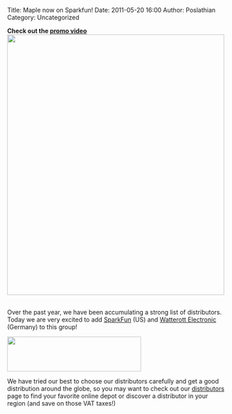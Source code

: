 Title: Maple now on Sparkfun! 
Date: 2011-05-20 16:00
Author: Poslathian
Category: Uncategorized

<strong>Check out the <a href="http://www.sparkfun.com/news/616">promo video</a></strong>
<a href="http://leaflabs.com/2011/05/maple-now-on-sparkfun/sparkfun-launch/" rel="attachment wp-att-2059"><img src="http://leaflabs.com/wp-content/uploads/2011/05/sparkfun-launch-501x600.png" alt="" title="sparkfun-launch" width="501" height="600" class="aligncenter size-large wp-image-2059" /></a>
<br>
<br>

Over the past year, we have been accumulating a strong list of distributors. Today we are very excited to add <a href="http://sparkfun.com">SparkFun</a> (US) and <a href="http://www.watterott.com">Watterott Electronic</a> (Germany) to this group!

<a href="http://www.watterott.com"><img src="http://leaflabs.com/wp-content/uploads/2011/05/logo-e1305819359235.jpg" alt="" title="watterott-logo" width="309" height="80" class="aligncenter size-full wp-image-2056" /></a>


We have tried our best to choose our distributors carefully and get a good distribution around the globe, so you may want to check out our <a href="http://leaflabs.com/distributors/">distributors</a> page to find your favorite online depot or discover a distributor in your region (and save on those VAT taxes!)
